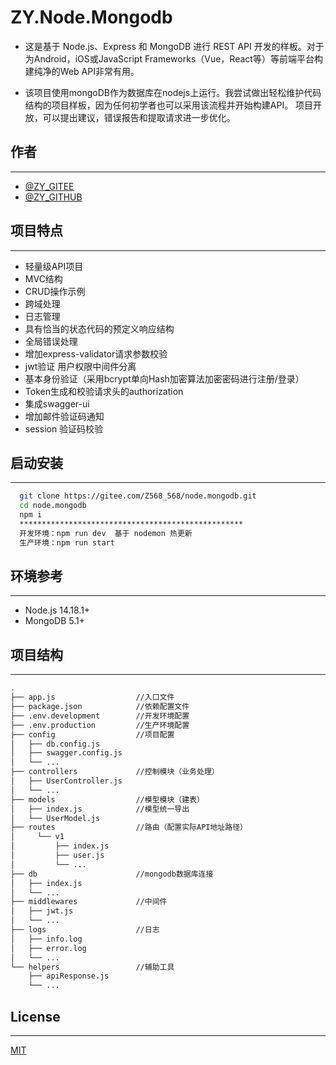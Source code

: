 # ZY.Node.Mongodb

- 这是基于 Node.js、Express 和 MongoDB 进行 REST API 开发的样板。对于为Android，iOS或JavaScript Frameworks（Vue，React等）等前端平台构建纯净的Web API非常有用。

- 该项目使用mongoDB作为数据库在nodejs上运行。我尝试做出轻松维护代码结构的项目样板，因为任何初学者也可以采用该流程并开始构建API。 项目开放，可以提出建议，错误报告和提取请求进一步优化。

## 作者

---

- [@ZY_GITEE](https://gitee.com/Z568_568)
- [@ZY_GITHUB](https://github.com/ZHYI-source)

## 项目特点

---

- 轻量级API项目
- MVC结构
- CRUD操作示例
- 跨域处理
- 日志管理
- 具有恰当的状态代码的预定义响应结构
- 全局错误处理
- 增加express-validator请求参数校验
- jwt验证 用户权限中间件分离
- 基本身份验证（采用bcrypt单向Hash加密算法加密密码进行注册/登录）
- Token生成和校验请求头的authorization 
- 集成swagger-ui
- 增加邮件验证码通知
- session 验证码校验


## 启动安装

---
```bash
  git clone https://gitee.com/Z568_568/node.mongodb.git
  cd node.mongodb
  npm i
  **************************************************
  开发环境：npm run dev  基于 nodemon 热更新
  生产环境：npm run start
```

## 环境参考

---

- Node.js 14.18.1+
- MongoDB 5.1+

## 项目结构

---

```sh
.
├── app.js                  //入口文件
├── package.json            //依赖配置文件
├── .env.development        //开发环境配置
├── .env.production         //生产环境配置
├── config                  //项目配置
│   ├── db.config.js
│   ├── swagger.config.js
│   └── ...
├── controllers             //控制模块（业务处理）
│   ├── UserController.js
│   └── ...
├── models                  //模型模块（建表）
│   ├── index.js            //模型统一导出
│   └── UserModel.js
├── routes                  //路由（配置实际API地址路径）
│     └── v1
│         ├── index.js
│         ├── user.js
│         └── ...
├── db                      //mongodb数据库连接
│   ├── index.js              
│   └── ...
├── middlewares             //中间件
│   ├── jwt.js
│   └── ...
├── logs                    //日志
│   ├── info.log
│   ├── error.log
│   └── ...
└── helpers                 //辅助工具
    ├── apiResponse.js
    └── ...
```

## License

---

[MIT](https://choosealicense.com/licenses/mit/)


 
